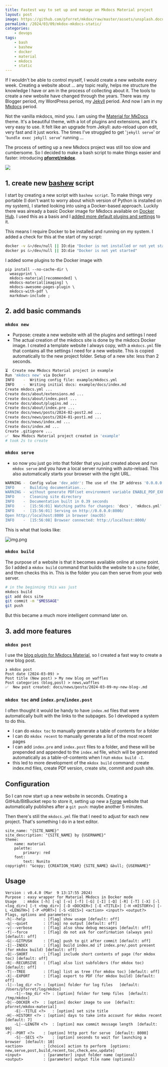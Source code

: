 ```yaml
---
title: Fastest way to set up and manage an Mkdocs Material project
layout: post
image: https://github.com/pforret/mkdox/raw/master/assets/unsplash.documents.jpg
permalink: /2024/03/09/mkdox-mkdocs-static/
categories:
    - devops
tags:
    - bash
    - bashew
    - docker
    - material
    - mkdocs
    - static
---
```

If I wouldn't be able to control myself, I would create a new website every week. Creating a website about ... any topic really, helps me structure the knowledge I have or am in the process of collecting about it. The tools to create a new website have changed through the years. There was my Blogger period, my WordPress period, my [Jekyll](https://jekyllrb.com/) period. And now I am in my [Mkdocs](https://www.mkdocs.org/) period.

Not the vanilla mkdocs, mind you. I am using the [Material for MkDocs](https://squidfunk.github.io/mkdocs-material/) theme. It's a beautiful theme, with a lot of plugins and extensions, and it's very easy to use. It felt like an upgrade from Jekyll: auto-reload upon edit, very fast and it just works. The times I've struggled to get '`jekyll serve`' or '`bundle exec jekyll serve`' running ...

The process of setting up a new Mkdocs project was still too slow and cumbersome. So I decided to make a bash script to make things easier and faster: introducing [**pforret/mkdox**](https://github.com/pforret/mkdox).

![](https://github.com/pforret/mkdox/raw/master/assets/unsplash.documents.jpg)

## 1. create new [bashew](/tag/bashew/) script

I start by creating a new script with `bashew script`. To make things very portable (I don't want to worry about which version of Python is installed on my system), I started looking into using a Docker-based approach. Luckily there was already a basic Docker image for Mkdocs available on [Docker Hub](https://hub.docker.com/r/squidfunk/mkdocs-material). I used this as a basis and I [added more default plugins and settings](https://github.com/pforret/mkdox-material) to it.

This means I require Docker to be installed and running on my system. I added a check for this at the start of my script:

```bash
docker -v &>/dev/null || IO:die "Docker is not installed or not yet started"
docker ps &>/dev/null || IO:die "Docker is not yet started"
```

I added some plugins to the Docker image with

    pip install --no-cache-dir \
      weasyprint \
      mkdocs-material[recommended] \
      mkdocs-material[imaging] \
      mkdocs-awesome-pages-plugin \
      mkdocs-with-pdf \
      markdown-include ;

## 2. add basic commands

### `mkdox new`

* Purpose: create a new website with all the plugins and settings I need
* The actual creation of the mkdocs site is done by the mkdocs Docker image. I created a template website I always copy, with a `mkdocs.yml` file that contains all the settings I need for a new website. This is copied automatically to the new project folder. Setup of a new site: less than 2 seconds.

```bash
⏳  Create new Mkdocs Material project in example
Run 'mkdocs new' via Docker
INFO    -  Writing config file: example/mkdocs.yml
INFO    -  Writing initial docs: example/docs/index.md
Create mkdocs.yml ...
Create docs/about/extensions.md ...
Create docs/about/index.post ...
Create docs/about/plugins.md ...
Create docs/about/index.pre ...
Create docs/news/posts/2024-02-post2.md ...
Create docs/news/posts/2024-01-post1.md ...
Create docs/news/index.md ...
Create docs/index.md ...
Create .gitignore ...
✅  New Mkdocs Material project created in 'example'
# took 2s to create
```


### `mkdox serve`

* so now you just go into that folder that you just created above and run `mkdox serve` and you have a local server running with auto-reload. This also automatically starts your browser with the right URL.

```bash
WARNING -  Config value 'dev_addr': The use of the IP address '0.0.0.0' suggests a production environment or the use of a proxy to connect to the MkDocs server. However, the MkDocs' server is intended for local development purposes only. Please use a third party production-ready server instead.
INFO    -  Building documentation...
WARNING -  without generate PDF(set environment variable ENABLE_PDF_EXPORT to 1 to enable)
INFO    -  Cleaning site directory
INFO    -  Documentation built in 0.39 seconds                                             
INFO    -  [15:56:01] Watching paths for changes: 'docs', 'mkdocs.yml'
INFO    -  [15:56:01] Serving on http://0.0.0.0:8000/
Open http://localhost:8000 in browser (macOS)
INFO    -  [15:56:08] Browser connected: http://localhost:8000/
```

This is what that looks like:

![img.png](/wp-content/uploads/2024/mkdocs.png)

### `mkdox build`

The purpose of a website is that it becomes available online at some point. So I added a `mkdox build` command that builds the website to a `site` folder, and then checks this in. This is the folder you can then serve from your web server.

```bash
# in the beginning this was just 
mkdocs build
git add docs site
git commit -m "$MESSAGE"
git push
```
But this became a much more intelligent command later on.

## 3. add more features

### `mkdox post`

I use the [blog plugin for Mkdocs Material](https://squidfunk.github.io/mkdocs-material/plugins/blog/), so I created a fast way to create a new blog post.

    ❯ mkdox post
    Post date (2024-03-09) >
    Post title (New post) > My new blog on waffles
    Post categories (blog,post) > news,waffles
    ✅  New post created: docs/news/posts/2024-03-09-my-new-blog-.md

### `mkdox toc` and `index.pre`/`index.post`

I often thought it would be handy to have `index.md` files that were automatically built with the links to the subpages. So I developed a system to do this.

* I can do `mkdox toc` to manually generate a table of contents for a folder
* I can do `mkdox recent` to manually generate a list of the most recent pages
* I can add `index.pre` and `index.post` files to a folder, and these will be prepended and appended to the `index.md` file, which will be generated automatically as a table-of-contents when I run `mkdox build -I`.
* this led to more development of the `mkdox build` command: create index.md files, create PDf version, create site, commit and push site.

## Configuration

So I can now start up a new website in seconds. Creating a GitHub/BitBucket repo to store it, setting up new a [Forge](https://forge.laravel.com/) website that automatically publishes after a `git push`: maybe another 5 minutes.

Then there's still the `mkdocs.yml` file that I need to adjust for each new project. That's something I do in a text editor.

    site_name: "{SITE_NAME}"
    site_description: "{SITE_NAME} by {USERNAME}"
    theme:
        name: material
        palette:
            primary: red
        font:
            text: Nunito
    copyright: "&copy; {CREATION_YEAR} {SITE_NAME} &bull; {USERNAME}"

## Usage

    Version : v0.4.0 (Mar  9 13:17:55 2024)
    Purpose : easy wrapper for Material Mkdocs in Docker mode
    Usage   : mkdox [-h] [-q] [-v] [-f] [-G] [-I] [-Q] [-R] [-T] [-X] [-l <log_dir>] [-t <tmp_dir>] [-D <DOCKER>] [-E <TITLE>] [-H <HISTORY>] [-L <LENGTH>] [-P <PORT>] [-S <SECS>] <action> <input?> <output?>
    Flags, options and parameters:
    -h|--help        : [flag] show usage [default: off]
    -q|--quiet       : [flag] no output [default: off]
    -v|--verbose     : [flag] also show debug messages [default: off]
    -f|--force       : [flag] do not ask for confirmation (always yes) [default: off]
    -G|--GITPUSH     : [flag] push to git after commit [default: off]
    -I|--INDEX       : [flag] build index.md if index.pre/.post present (for mkdox build) [default: off]
    -Q|--SHORT       : [flag] include short contents of page (for mkdox toc) [default: off]
    -R|--RECURSIVE   : [flag] also list subfolders (for mkdox toc) [default: off]
    -T|--TREE        : [flag] list as tree (for mkdox toc) [default: off]
    -X|--EXPORT      : [flag] export to PDF (for mkdox build) [default: off]
    -l|--log_dir <?> : [option] folder for log files   [default: /Users/pforret/log/mkdox]
        -t|--tmp_dir <?> : [option] folder for temp files  [default: /tmp/mkdox]
    -D|--DOCKER <?>  : [option] docker image to use  [default: pforret/mkdox-material]
        -E|--TITLE <?>   : [option] set site title
    -H|--HISTORY <?> : [option] days to take into account for mkdox recent  [default: 7]
        -L|--LENGTH <?>  : [option] max commit message length  [default: 99]
    -P|--PORT <?>    : [option] http port for serve  [default: 8000]
        -S|--SECS <?>    : [option] seconds to wait for launching a browser  [default: 10]
    <action>         : [choice] action to perform  [options: new,serve,post,build,recent,toc,check,env,update]
    <input>          : [parameter] input folder name (optional)
    <output>         : [parameter] output file name (optional)

